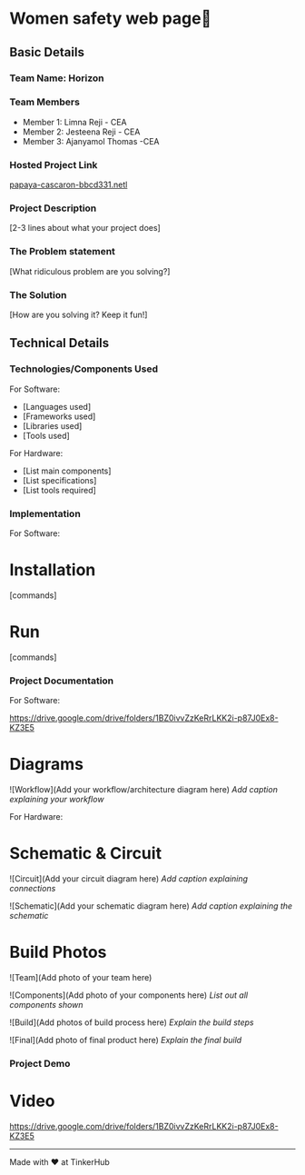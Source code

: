 # Women safety web page🎯


## Basic Details
### Team Name: Horizon 


### Team Members
- Member 1: Limna Reji - CEA
- Member 2: Jesteena Reji - CEA
- Member 3: Ajanyamol Thomas -CEA
### Hosted Project Link
[papaya-cascaron-bbcd331.netl](https://papaya-cascaron-bbcd31.netlify.app/)
### Project Description
[2-3 lines about what your project does]

### The Problem statement
[What ridiculous problem are you solving?]

### The Solution
[How are you solving it? Keep it fun!]

## Technical Details
### Technologies/Components Used
For Software:
- [Languages used]
- [Frameworks used]
- [Libraries used]
- [Tools used]

For Hardware:
- [List main components]
- [List specifications]
- [List tools required]

### Implementation
For Software:
# Installation
[commands]

# Run
[commands]

### Project Documentation
For Software:

https://drive.google.com/drive/folders/1BZ0ivvZzKeRrLKK2i-p87J0Ex8-KZ3E5
# Diagrams
![Workflow](Add your workflow/architecture diagram here)
*Add caption explaining your workflow*

For Hardware:

# Schematic & Circuit
![Circuit](Add your circuit diagram here)
*Add caption explaining connections*

![Schematic](Add your schematic diagram here)
*Add caption explaining the schematic*

# Build Photos
![Team](Add photo of your team here)


![Components](Add photo of your components here)
*List out all components shown*

![Build](Add photos of build process here)
*Explain the build steps*

![Final](Add photo of final product here)
*Explain the final build*

### Project Demo
# Video
https://drive.google.com/drive/folders/1BZ0ivvZzKeRrLKK2i-p87J0Ex8-KZ3E5

---
Made with ❤️ at TinkerHub
